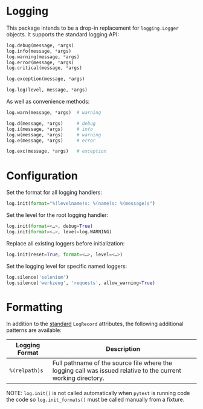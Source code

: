 # Logging

This package intends to be a drop-in replacement for `logging.Logger` objects. It supports the standard logging API:

```python
log.debug(message, *args)
log.info(message, *args)
log.warning(message, *args)
log.error(message, *args)
log.critical(message, *args)

log.exception(message, *args)

log.log(level, message, *args)
```

As well as convenience methods:

```python
log.warn(message, *args)  # warning

log.d(message, *args)     # debug
log.i(message, *args)     # info
log.w(message, *args)     # warning
log.e(message, *args)     # error

log.exc(message, *args)   # exception
```

# Configuration

Set the format for all logging handlers:

```python
log.init(format="%(levelname)s: %(name)s: %(message)s")

```

Set the level for the root logging handler:

```python
log.init(format=<…>, debug=True)
log.init(format=<…>, level=log.WARNING)
```

Replace all existing loggers before initialization:

```python
log.init(reset=True, format=<…>, level=<…>)
```

Set the logging level for specific named loggers:

```python
log.silence('selenium')
log.silence('werkzeug', 'requests', allow_warning=True)
```

# Formatting

In addition to the [standard](https://docs.python.org/3/library/logging.html#logrecord-attributes) `LogRecord` attributes, the following additional patterns are available:

| Logging Format  | Description
| --- | --- |
| `%(relpath)s` | Full pathname of the source file where the logging call was issued relative to the current working directory. |

NOTE: `log.init()` is not called automatically when `pytest` is running code the code so `log.init_formats()` must be called manually from a fixture.
